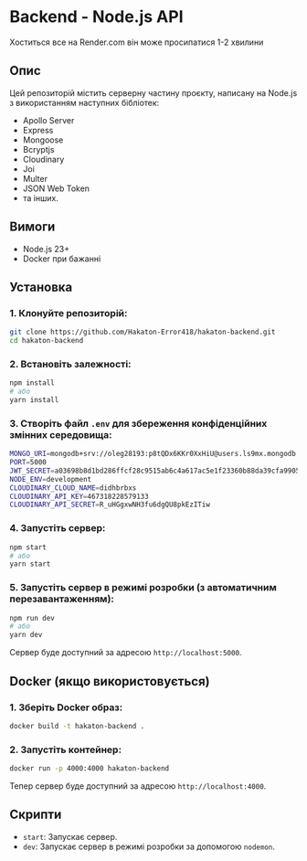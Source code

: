 
# Backend - Node.js API
Хоститься все на Render.com він може просипатися 1-2 хвилини
## Опис
Цей репозиторій містить серверну частину проєкту, написану на Node.js з використанням наступних бібліотек:
- Apollo Server
- Express
- Mongoose
- Bcryptjs
- Cloudinary
- Joi
- Multer
- JSON Web Token
- та інших.

## Вимоги
- Node.js 23+ 
- Docker при бажанні

## Установка

### 1. Клонуйте репозиторій:
```bash
git clone https://github.com/Hakaton-Error418/hakaton-backend.git
cd hakaton-backend
```

### 2. Встановіть залежності:
```bash
npm install
# або
yarn install
```

### 3. Створіть файл `.env` для збереження конфіденційних змінних середовища:
```bash
MONGO_URI=mongodb+srv://oleg28193:p8tQDx6KKr0XxHiU@users.ls9mx.mongodb.net/
PORT=5000
JWT_SECRET=a03698b8d1bd286ffcf28c9515ab6c4a617ac5e1f23360b88da39cfa9905c78f
NODE_ENV=development
CLOUDINARY_CLOUD_NAME=didhbrbxs
CLOUDINARY_API_KEY=467318228579133
CLOUDINARY_API_SECRET=R_uHGgxwNH3fu6dgQU8pkEzITiw
```

### 4. Запустіть сервер:
```bash
npm start
# або
yarn start
```

### 5. Запустіть сервер в режимі розробки (з автоматичним перезавантаженням):
```bash
npm run dev
# або
yarn dev
```
Сервер буде доступний за адресою `http://localhost:5000`.

## Docker (якщо використовується)

### 1. Зберіть Docker образ:
```bash
docker build -t hakaton-backend .
```

### 2. Запустіть контейнер:
```bash
docker run -p 4000:4000 hakaton-backend
```

Тепер сервер буде доступний за адресою `http://localhost:4000`.

## Скрипти

- `start`: Запускає сервер.
- `dev`: Запускає сервер в режимі розробки за допомогою `nodemon`.

